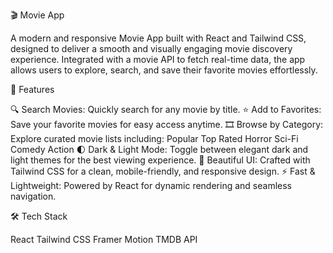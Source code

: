 🎬 Movie App


A modern and responsive Movie App built with React and Tailwind CSS, designed to deliver a smooth and visually engaging movie discovery experience. Integrated with a movie API to fetch real-time data, the app allows users to explore, search, and save their favorite movies effortlessly.

🚀 Features

🔍 Search Movies: Quickly search for any movie by title.
⭐ Add to Favorites: Save your favorite movies for easy access anytime.
🎞️ Browse by Category: Explore curated movie lists including:
Popular
Top Rated
Horror
Sci-Fi
Comedy
Action
🌓 Dark & Light Mode: Toggle between elegant dark and light themes for the best viewing experience.
🎨 Beautiful UI: Crafted with Tailwind CSS for a clean, mobile-friendly, and responsive design.
⚡ Fast & Lightweight: Powered by React for dynamic rendering and seamless navigation.

🛠️ Tech Stack

React
Tailwind CSS
Framer Motion
TMDB API